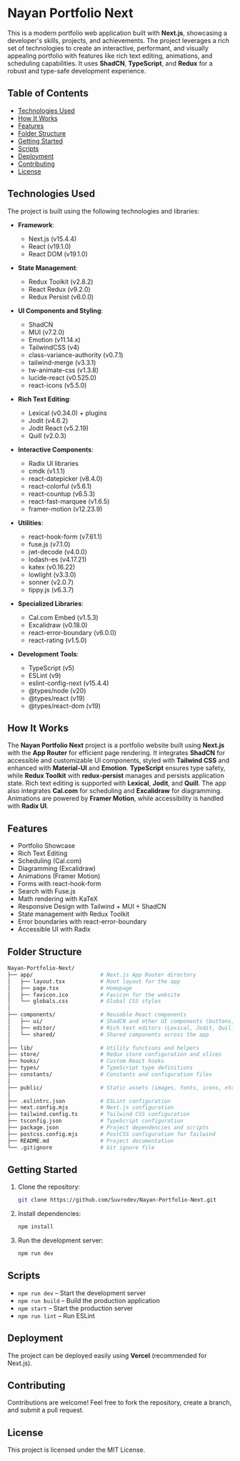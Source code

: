 # Nayan Portfolio Next

This is a modern portfolio web application built with **Next.js**, showcasing a developer's skills, projects, and achievements. The project leverages a rich set of technologies to create an interactive, performant, and visually appealing portfolio with features like rich text editing, animations, and scheduling capabilities. It uses **ShadCN**, **TypeScript**, and **Redux** for a robust and type-safe development experience.

## Table of Contents

- [Technologies Used](#technologies-used)
- [How It Works](#how-it-works)
- [Features](#features)
- [Folder Structure](#folder-structure)
- [Getting Started](#getting-started)
- [Scripts](#scripts)
- [Deployment](#deployment)
- [Contributing](#contributing)
- [License](#license)

## Technologies Used

The project is built using the following technologies and libraries:

- **Framework**:

  - Next.js (v15.4.4)
  - React (v19.1.0)
  - React DOM (v19.1.0)

- **State Management**:

  - Redux Toolkit (v2.8.2)
  - React Redux (v9.2.0)
  - Redux Persist (v6.0.0)

- **UI Components and Styling**:

  - ShadCN
  - MUI (v7.2.0)
  - Emotion (v11.14.x)
  - TailwindCSS (v4)
  - class-variance-authority (v0.7.1)
  - tailwind-merge (v3.3.1)
  - tw-animate-css (v1.3.8)
  - lucide-react (v0.525.0)
  - react-icons (v5.5.0)

- **Rich Text Editing**:

  - Lexical (v0.34.0) + plugins
  - Jodit (v4.6.2)
  - Jodit React (v5.2.19)
  - Quill (v2.0.3)

- **Interactive Components**:

  - Radix UI libraries
  - cmdk (v1.1.1)
  - react-datepicker (v8.4.0)
  - react-colorful (v5.6.1)
  - react-countup (v6.5.3)
  - react-fast-marquee (v1.6.5)
  - framer-motion (v12.23.9)

- **Utilities**:

  - react-hook-form (v7.61.1)
  - fuse.js (v7.1.0)
  - jwt-decode (v4.0.0)
  - lodash-es (v4.17.21)
  - katex (v0.16.22)
  - lowlight (v3.3.0)
  - sonner (v2.0.7)
  - tippy.js (v6.3.7)

- **Specialized Libraries**:

  - Cal.com Embed (v1.5.3)
  - Excalidraw (v0.18.0)
  - react-error-boundary (v6.0.0)
  - react-rating (v1.5.0)

- **Development Tools**:
  - TypeScript (v5)
  - ESLint (v9)
  - eslint-config-next (v15.4.4)
  - @types/node (v20)
  - @types/react (v19)
  - @types/react-dom (v19)

## How It Works

The **Nayan Portfolio Next** project is a portfolio website built using **Next.js** with the **App Router** for efficient page rendering. It integrates **ShadCN** for accessible and customizable UI components, styled with **Tailwind CSS** and enhanced with **Material-UI** and **Emotion**. **TypeScript** ensures type safety, while **Redux Toolkit** with **redux-persist** manages and persists application state. Rich text editing is supported with **Lexical**, **Jodit**, and **Quill**. The app also integrates **Cal.com** for scheduling and **Excalidraw** for diagramming. Animations are powered by **Framer Motion**, while accessibility is handled with **Radix UI**.

## Features

- Portfolio Showcase
- Rich Text Editing
- Scheduling (Cal.com)
- Diagramming (Excalidraw)
- Animations (Framer Motion)
- Forms with react-hook-form
- Search with Fuse.js
- Math rendering with KaTeX
- Responsive Design with Tailwind + MUI + ShadCN
- State management with Redux Toolkit
- Error boundaries with react-error-boundary
- Accessible UI with Radix

## Folder Structure

```bash
Nayan-Portfolio-Next/
├── app/                     # Next.js App Router directory
│   ├── layout.tsx           # Root layout for the app
│   ├── page.tsx             # Homepage
│   ├── favicon.ico          # Favicon for the website
│   └── globals.css          # Global CSS styles
│
├── components/              # Reusable React components
│   ├── ui/                  # ShadCN and other UI components (buttons, modals, etc.)
│   ├── editor/              # Rich text editors (Lexical, Jodit, Quill)
│   └── shared/              # Shared components across the app
│
├── lib/                     # Utility functions and helpers
├── store/                   # Redux store configuration and slices
├── hooks/                   # Custom React hooks
├── types/                   # TypeScript type definitions
├── constants/               # Constants and configuration files
│
├── public/                  # Static assets (images, fonts, icons, etc.)
│
├── .eslintrc.json           # ESLint configuration
├── next.config.mjs          # Next.js configuration
├── tailwind.config.ts       # Tailwind CSS configuration
├── tsconfig.json            # TypeScript configuration
├── package.json             # Project dependencies and scripts
├── postcss.config.mjs       # PostCSS configuration for Tailwind
├── README.md                # Project documentation
└── .gitignore               # Git ignore file
```

## Getting Started

1. Clone the repository:

   ```bash
   git clone https://github.com/Suvrodev/Nayan-Portfolio-Next.git
   ```

2. Install dependencies:

   ```bash
   npm install
   ```

3. Run the development server:
   ```bash
   npm run dev
   ```

## Scripts

- `npm run dev` – Start the development server
- `npm run build` – Build the production application
- `npm start` – Start the production server
- `npm run lint` – Run ESLint

## Deployment

The project can be deployed easily using **Vercel** (recommended for Next.js).

## Contributing

Contributions are welcome! Feel free to fork the repository, create a branch, and submit a pull request.

## License

This project is licensed under the MIT License.
